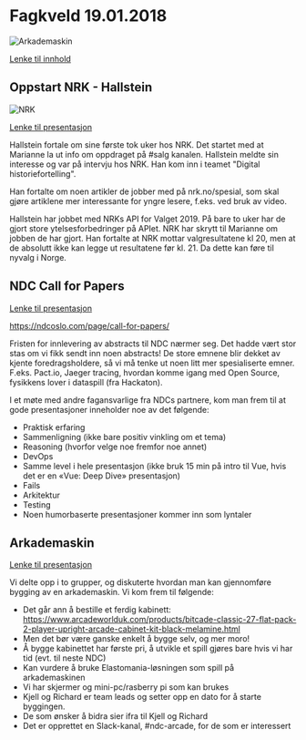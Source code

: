 # Fagkveld 19.01.2018

![Arkademaskin](https://github.com/novanet/meetups/blob/master/20190131/content/arcadegames.gif)

[Lenke til innhold](https://github.com/novanet/meetups/tree/master/20190131/content)

## Oppstart NRK - Hallstein

![NRK](https://github.com/novanet/meetups/blob/master/20190131/content/Logo_NRK.gif)

[Lenke til presentasjon](https://github.com/novanet/meetups/tree/master/20190131/content/nrk.pdf)

Hallstein fortale om sine første tok uker hos NRK. Det startet med at Marianne la ut info om oppdraget på #salg kanalen. Hallstein meldte sin interesse og var på intervju hos NRK. Han kom inn i teamet "Digital historiefortelling".

Han fortalte om noen artikler de jobber med på nrk.no/spesial, som skal gjøre artiklene mer interessante for yngre lesere, f.eks. ved bruk av video.

Hallstein har jobbet med NRKs API for Valget 2019. På bare to uker har de gjort store ytelsesforbedringer på APIet. NRK har skrytt til Marianne om jobben de har gjort. Han fortalte at NRK mottar valgresultatene kl 20, men at de absolutt ikke kan legge ut resultatene før kl. 21. Da dette kan føre til nyvalg i Norge.

## NDC Call for Papers

[Lenke til presentasjon](https://github.com/novanet/meetups/tree/master/20190131/content/Fagkveld31012019Arkademaskin.pdf)

https://ndcoslo.com/page/call-for-papers/

Fristen for innlevering av abstracts til NDC nærmer seg. Det hadde vært stor stas om vi fikk sendt inn noen abstracts! De store emnene blir dekket av kjente foredragsholdere, så vi må tenke ut noen litt mer spesialiserte emner. F.eks. Pact.io, Jaeger tracing, hvordan komme igang med Open Source, fysikkens lover i dataspill (fra Hackaton).

I et møte med andre fagansvarlige fra NDCs partnere, kom man frem til at gode presentasjoner inneholder noe av det følgende:

* Praktisk erfaring
* Sammenligning (ikke bare positiv vinkling om et tema)
* Reasoning (hvorfor velge noe fremfor noe annet)
* DevOps
* Samme level i hele presentasjon (ikke bruk 15 min på intro til Vue, hvis det er en «Vue: Deep Dive» presentasjon)
* Fails
* Arkitektur
* Testing
* Noen humorbaserte presentasjoner kommer inn som lyntaler


## Arkademaskin

[Lenke til presentasjon](https://github.com/novanet/meetups/tree/master/20190131/content/Fagkveld31012019Arkademaskin.pdf)

Vi delte opp i to grupper, og diskuterte hvordan man kan gjennomføre bygging av en arkademaskin. Vi kom frem til følgende:

- Det går ann å bestille et ferdig kabinett: https://www.arcadeworlduk.com/products/bitcade-classic-27-flat-pack-2-player-upright-arcade-cabinet-kit-black-melamine.html
- Men det bør være ganske enkelt å bygge selv, og mer moro!
- Å bygge kabinettet har første pri, å utvikle et spill gjøres bare hvis vi har tid (evt. til neste NDC)
- Kan vurdere å bruke Elastomania-løsningen som spill på arkademaskinen
- Vi har skjermer og mini-pc/rasberry pi som kan brukes
- Kjell og Richard er team leads og setter opp en dato for å starte byggingen.
- De som ønsker å bidra sier ifra til Kjell og Richard
- Det er opprettet en Slack-kanal, #ndc-arcade, for de som er interessert
